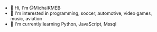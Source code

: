 - 👋 Hi, I'm @MichalKMEB
- 👀 I'm interested in programming, soccer, automotive, video games, music, aviation
- 🌱 I'm currently learning Python, JavaScript, Mssql

<!---
MichalKMEB/MichalKMEB is a ✨ special ✨ repository because its `README.md` (this file) appears on your GitHub profile.
You can click the Preview link to take a look at your changes.
--->
